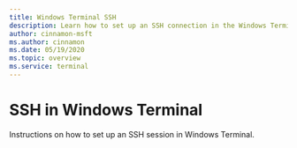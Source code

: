 ```yaml
---
title: Windows Terminal SSH
description: Learn how to set up an SSH connection in the Windows Terminal.
author: cinnamon-msft
ms.author: cinnamon
ms.date: 05/19/2020
ms.topic: overview
ms.service: terminal
---
```


# SSH in Windows Terminal

Instructions on how to set up an SSH session in Windows Terminal.
